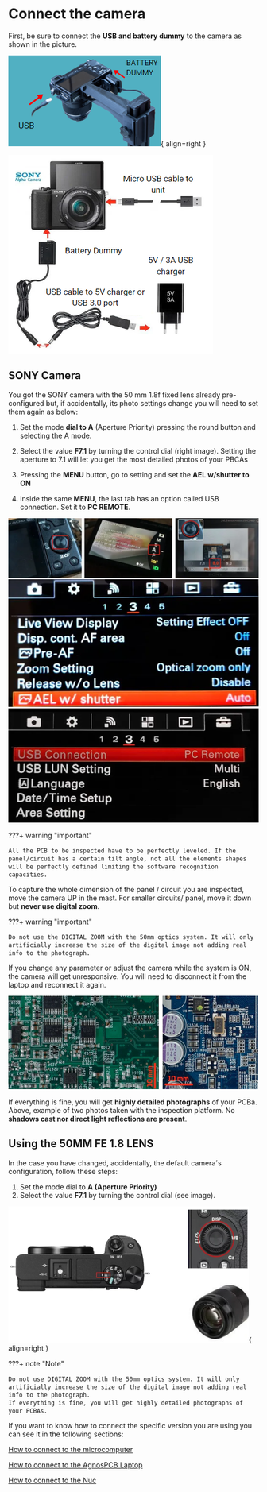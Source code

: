 # Connect the camera 

First, be sure to connect the **USB and battery dummy** to the camera as shown in the picture.

![alt text](assets/assembly-7.PNG){ align=right }

![alt text](assets/conect_camera.PNG)

## SONY Camera

You got the SONY camera with the 50 mm 1.8f fixed lens already pre-configured but, if accidentally, its photo settings change you will need to set them again as below:

1. Set the mode **dial to A** (Aperture Priority) pressing the round button and selecting the A mode.

2) Select the value **F7.1** by turning the control dial (right image). Setting the aperture to 7.1 will let you get the most detailed photos of your PBCAs

3) Pressing the **MENU** button, go to setting and set the **AEL w/shutter to ON**

4) inside the same **MENU**, the last tab has an option called USB connection. Set it to **PC REMOTE**.

![alt text](assets/SONY-1.PNG)
![alt text](assets/SONY-2.PNG)
![alt text](assets/SONY-3.PNG)

???+ warning "important"

    All the PCB to be inspected have to be perfectly leveled. If the panel/circuit has a certain tilt angle, not all the elements shapes will be perfectly defined limiting the software recognition capacities.

To capture the whole dimension of the panel / circuit you are inspected, move the camera UP in the mast. For smaller circuits/ panel, move it down but **never use digital zoom**.

???+ warning "important"

    Do not use the DIGITAL ZOOM with the 50mm optics system. It will only artificially increase the size of the digital image not adding real info to the photograph.

If you change any parameter or adjust the camera while the system is ON, the camera will get unresponsive. You will need to disconnect it from the laptop and reconnect it again.

![alt text](assets/DIGITAL_ZOOM.PNG)

If everything is fine, you will get **highly detailed photographs** of your PCBa. Above, example of two photos taken with the inspection platform. No **shadows cast nor direct light reflections are present**.

## **Using the 50MM FE 1.8 LENS**

In the case you have changed, accidentally, the default camera´s configuration, follow these steps:
1) Set the mode dial to **A (Aperture Priority)**
2) Select the value **F7.1** by turning the control dial (see image).

![alt text](assets/note-camera.PNG){ align=right }

???+ note "Note"

    Do not use DIGITAL ZOOM with the 50mm optics system. It will only artificially increase the size of the digital image not adding real info to the photograph. 
    If everything is fine, you will get highly detailed photographs of your PCBAs.

If you want to know how to connect the specific version you are using you can see it in the following sections:

[How to connect to the microcomputer](Connect_to_the_microcomputer.md "Title")

[How to connect to the AgnosPCB Laptop](Connect_to_the_AgnosPCB_Laptop.md "Title")

[How to connect to the Nuc](Connect_to_the_Nuc.md "Title")